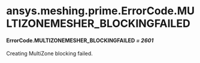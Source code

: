 # ansys.meshing.prime.ErrorCode.MULTIZONEMESHER_BLOCKINGFAILED



#### ErrorCode.MULTIZONEMESHER_BLOCKINGFAILED *= 2601*

Creating MultiZone blocking failed.

<!-- !! processed by numpydoc !! -->
